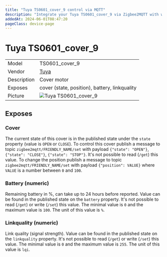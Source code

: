 ```yaml
---
title: "Tuya TS0601_cover_9 control via MQTT"
description: "Integrate your Tuya TS0601_cover_9 via Zigbee2MQTT with whatever smart home infrastructure you are using without the vendor's bridge or gateway."
addedAt: 2024-06-01T08:47:20
pageClass: device-page
---
```


<!-- !!!! -->
<!-- ATTENTION: This file is auto-generated through docgen! -->
<!-- You can only edit the "Notes"-Section between the two comment lines "Notes BEGIN" and "Notes END". -->
<!-- Do not use h1 or h2 heading within "## Notes"-Section. -->
<!-- !!!! -->

# Tuya TS0601_cover_9

|     |     |
|-----|-----|
| Model | TS0601_cover_9  |
| Vendor  | [Tuya](/supported-devices/#v=Tuya)  |
| Description | Cover motor |
| Exposes | cover (state, position), battery, linkquality |
| Picture | ![Tuya TS0601_cover_9](https://www.zigbee2mqtt.io/images/devices/TS0601_cover_9.png) |


<!-- Notes BEGIN: You can edit here. Add "## Notes" headline if not already present. -->


<!-- Notes END: Do not edit below this line -->




## Exposes

### Cover 
The current state of this cover is in the published state under the `state` property (value is `OPEN` or `CLOSE`).
To control this cover publish a message to topic `zigbee2mqtt/FRIENDLY_NAME/set` with payload `{"state": "OPEN"}`, `{"state": "CLOSE"}`, `{"state": "STOP"}`.
It's not possible to read (`/get`) this value.
To change the position publish a message to topic `zigbee2mqtt/FRIENDLY_NAME/set` with payload `{"position": VALUE}` where `VALUE` is a number between `0` and `100`.

### Battery (numeric)
Remaining battery in %, can take up to 24 hours before reported.
Value can be found in the published state on the `battery` property.
It's not possible to read (`/get`) or write (`/set`) this value.
The minimal value is `0` and the maximum value is `100`.
The unit of this value is `%`.

### Linkquality (numeric)
Link quality (signal strength).
Value can be found in the published state on the `linkquality` property.
It's not possible to read (`/get`) or write (`/set`) this value.
The minimal value is `0` and the maximum value is `255`.
The unit of this value is `lqi`.

